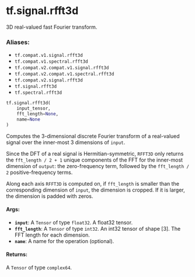 <div itemscope itemtype="http://developers.google.com/ReferenceObject">
<meta itemprop="name" content="tf.signal.rfft3d" />
<meta itemprop="path" content="Stable" />
</div>

# tf.signal.rfft3d

3D real-valued fast Fourier transform.

### Aliases:

* `tf.compat.v1.signal.rfft3d`
* `tf.compat.v1.spectral.rfft3d`
* `tf.compat.v2.compat.v1.signal.rfft3d`
* `tf.compat.v2.compat.v1.spectral.rfft3d`
* `tf.compat.v2.signal.rfft3d`
* `tf.signal.rfft3d`
* `tf.spectral.rfft3d`

``` python
tf.signal.rfft3d(
    input_tensor,
    fft_length=None,
    name=None
)
```

<!-- Placeholder for "Used in" -->

Computes the 3-dimensional discrete Fourier transform of a real-valued signal
over the inner-most 3 dimensions of `input`.

Since the DFT of a real signal is Hermitian-symmetric, `RFFT3D` only returns the
`fft_length / 2 + 1` unique components of the FFT for the inner-most dimension
of `output`: the zero-frequency term, followed by the `fft_length / 2`
positive-frequency terms.

Along each axis `RFFT3D` is computed on, if `fft_length` is smaller than the
corresponding dimension of `input`, the dimension is cropped. If it is larger,
the dimension is padded with zeros.

#### Args:


* <b>`input`</b>: A `Tensor` of type `float32`. A float32 tensor.
* <b>`fft_length`</b>: A `Tensor` of type `int32`.
  An int32 tensor of shape [3]. The FFT length for each dimension.
* <b>`name`</b>: A name for the operation (optional).


#### Returns:

A `Tensor` of type `complex64`.
